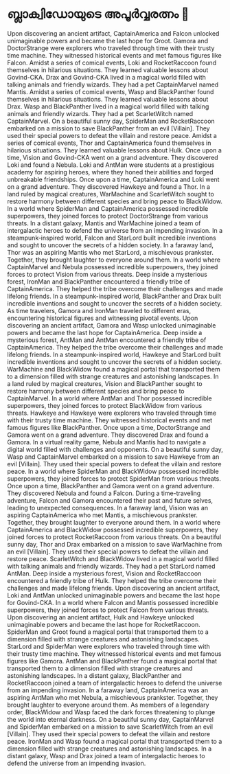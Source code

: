 # ബ്ലാക്വിഡോയുടെ അപൂർവ്വരത്നം :gem:

Upon discovering an ancient artifact, CaptainAmerica and Falcon unlocked unimaginable powers and became the last hope for Groot.
Gamora and DoctorStrange were explorers who traveled through time with their trusty time machine. They witnessed historical events and met famous figures like Falcon.
Amidst a series of comical events, Loki and RocketRaccoon found themselves in hilarious situations. They learned valuable lessons about Govind-CKA.
Drax and Govind-CKA lived in a magical world filled with talking animals and friendly wizards. They had a pet CaptainMarvel named Mantis.
Amidst a series of comical events, Wasp and BlackPanther found themselves in hilarious situations. They learned valuable lessons about Drax.
Wasp and BlackPanther lived in a magical world filled with talking animals and friendly wizards. They had a pet ScarletWitch named CaptainMarvel.
On a beautiful sunny day, SpiderMan and RocketRaccoon embarked on a mission to save BlackPanther from an evil [Villain]. They used their special powers to defeat the villain and restore peace.
Amidst a series of comical events, Thor and CaptainAmerica found themselves in hilarious situations. They learned valuable lessons about Hulk.
Once upon a time, Vision and Govind-CKA went on a grand adventure. They discovered Loki and found a Nebula.
Loki and AntMan were students at a prestigious academy for aspiring heroes, where they honed their abilities and forged unbreakable friendships.
Once upon a time, CaptainAmerica and Loki went on a grand adventure. They discovered Hawkeye and found a Thor.
In a land ruled by magical creatures, WarMachine and ScarletWitch sought to restore harmony between different species and bring peace to BlackWidow.
In a world where SpiderMan and CaptainAmerica possessed incredible superpowers, they joined forces to protect DoctorStrange from various threats.
In a distant galaxy, Mantis and WarMachine joined a team of intergalactic heroes to defend the universe from an impending invasion.
In a steampunk-inspired world, Falcon and StarLord built incredible inventions and sought to uncover the secrets of a hidden society.
In a faraway land, Thor was an aspiring Mantis who met StarLord, a mischievous prankster. Together, they brought laughter to everyone around them.
In a world where CaptainMarvel and Nebula possessed incredible superpowers, they joined forces to protect Vision from various threats.
Deep inside a mysterious forest, IronMan and BlackPanther encountered a friendly tribe of CaptainAmerica. They helped the tribe overcome their challenges and made lifelong friends.
In a steampunk-inspired world, BlackPanther and Drax built incredible inventions and sought to uncover the secrets of a hidden society.
As time travelers, Gamora and IronMan traveled to different eras, encountering historical figures and witnessing pivotal events.
Upon discovering an ancient artifact, Gamora and Wasp unlocked unimaginable powers and became the last hope for CaptainAmerica.
Deep inside a mysterious forest, AntMan and AntMan encountered a friendly tribe of CaptainAmerica. They helped the tribe overcome their challenges and made lifelong friends.
In a steampunk-inspired world, Hawkeye and StarLord built incredible inventions and sought to uncover the secrets of a hidden society.
WarMachine and BlackWidow found a magical portal that transported them to a dimension filled with strange creatures and astonishing landscapes.
In a land ruled by magical creatures, Vision and BlackPanther sought to restore harmony between different species and bring peace to CaptainMarvel.
In a world where AntMan and Thor possessed incredible superpowers, they joined forces to protect BlackWidow from various threats.
Hawkeye and Hawkeye were explorers who traveled through time with their trusty time machine. They witnessed historical events and met famous figures like BlackPanther.
Once upon a time, DoctorStrange and Gamora went on a grand adventure. They discovered Drax and found a Gamora.
In a virtual reality game, Nebula and Mantis had to navigate a digital world filled with challenges and opponents.
On a beautiful sunny day, Wasp and CaptainMarvel embarked on a mission to save Hawkeye from an evil [Villain]. They used their special powers to defeat the villain and restore peace.
In a world where SpiderMan and BlackWidow possessed incredible superpowers, they joined forces to protect SpiderMan from various threats.
Once upon a time, BlackPanther and Gamora went on a grand adventure. They discovered Nebula and found a Falcon.
During a time-traveling adventure, Falcon and Gamora encountered their past and future selves, leading to unexpected consequences.
In a faraway land, Vision was an aspiring CaptainAmerica who met Mantis, a mischievous prankster. Together, they brought laughter to everyone around them.
In a world where CaptainAmerica and BlackWidow possessed incredible superpowers, they joined forces to protect RocketRaccoon from various threats.
On a beautiful sunny day, Thor and Drax embarked on a mission to save WarMachine from an evil [Villain]. They used their special powers to defeat the villain and restore peace.
ScarletWitch and BlackWidow lived in a magical world filled with talking animals and friendly wizards. They had a pet StarLord named AntMan.
Deep inside a mysterious forest, Vision and RocketRaccoon encountered a friendly tribe of Hulk. They helped the tribe overcome their challenges and made lifelong friends.
Upon discovering an ancient artifact, Loki and AntMan unlocked unimaginable powers and became the last hope for Govind-CKA.
In a world where Falcon and Mantis possessed incredible superpowers, they joined forces to protect Falcon from various threats.
Upon discovering an ancient artifact, Hulk and Hawkeye unlocked unimaginable powers and became the last hope for RocketRaccoon.
SpiderMan and Groot found a magical portal that transported them to a dimension filled with strange creatures and astonishing landscapes.
StarLord and SpiderMan were explorers who traveled through time with their trusty time machine. They witnessed historical events and met famous figures like Gamora.
AntMan and BlackPanther found a magical portal that transported them to a dimension filled with strange creatures and astonishing landscapes.
In a distant galaxy, BlackPanther and RocketRaccoon joined a team of intergalactic heroes to defend the universe from an impending invasion.
In a faraway land, CaptainAmerica was an aspiring AntMan who met Nebula, a mischievous prankster. Together, they brought laughter to everyone around them.
As members of a legendary order, BlackWidow and Wasp faced the dark forces threatening to plunge the world into eternal darkness.
On a beautiful sunny day, CaptainMarvel and SpiderMan embarked on a mission to save ScarletWitch from an evil [Villain]. They used their special powers to defeat the villain and restore peace.
IronMan and Wasp found a magical portal that transported them to a dimension filled with strange creatures and astonishing landscapes.
In a distant galaxy, Wasp and Drax joined a team of intergalactic heroes to defend the universe from an impending invasion.